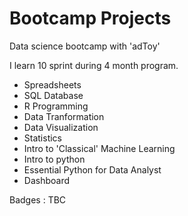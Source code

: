 # Bootcamp Projects
Data science bootcamp with 'adToy'

I learn 10 sprint during 4 month program.

- Spreadsheets
- SQL Database
- R Programming
- Data Tranformation
- Data Visualization
- Statistics
- Intro to 'Classical' Machine Learning
- Intro to python
- Essential Python for Data Analyst
- Dashboard

Badges : TBC
